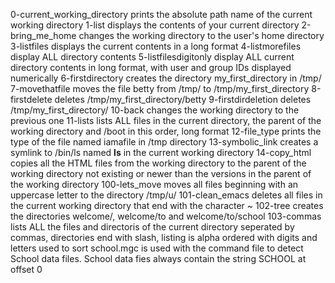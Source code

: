 0-current_working_directory prints the absolute path name of the current working directory
1-list displays the contents of your current directory
2-bring_me_home changes the working directory to the user's home directory
3-listfiles displays the current contents in a long format
4-listmorefiles display ALL directory contents
5-listfilesdigitonly display ALL current directory contents in long format, with user and group IDs displayed numerically
6-firstdirectory creates the directory my_first_directory in /tmp/
7-movethatfile moves the file betty from /tmp/ to /tmp/my_first_directory
8-firstdelete deletes /tmp/my_first_directory/betty
9-firstdirdeletion deletes /tmp/my_first_directory/
10-back changes the working directory to the previous one
11-lists lists ALL files in the current directory, the parent of the working directory and /boot in this order, long format
12-file_type prints the type of the file named iamafile in /tmp directory
13-symbolic_link creates a symlink to /bin/ls named __ls__ in the current working directory
14-copy_html copies all the HTML files from the working directory to the parent of the working directory not existing or newer than the versions in the parent of the working directory
100-lets_move moves all files beginning with an uppercase letter to the directory /tmp/u/
101-clean_emacs deletes all files in the current working directory that end with the character ~
102-tree creates the directories welcome/, welcome/to and welcome/to/school
103-commas lists ALL the files and directoris of the current directory seperated by commas, directories end with slash, listing is alpha ordered with digits and letters used to sort
school.mgc is used with the command file to detect School data files. School data fies always contain the string SCHOOL at offset 0